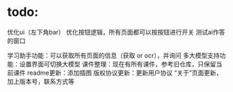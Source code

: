 # todo:

优化ui（左下角bar）
优化按钮逻辑，所有页面都可以按按钮进行开关
测试ai作答的窗口

学习助手功能：可以获取所有页面的信息（获取 or ocr），并询问
多大模型支持功能：设置界面可切换大模型
课件整理：现在有所有课件，参考旧仓库，只保留当前课件
readme更新：添加插图
版权协议更新：更新用户协议
“关于”页面更新，加上版本号，联系方式等